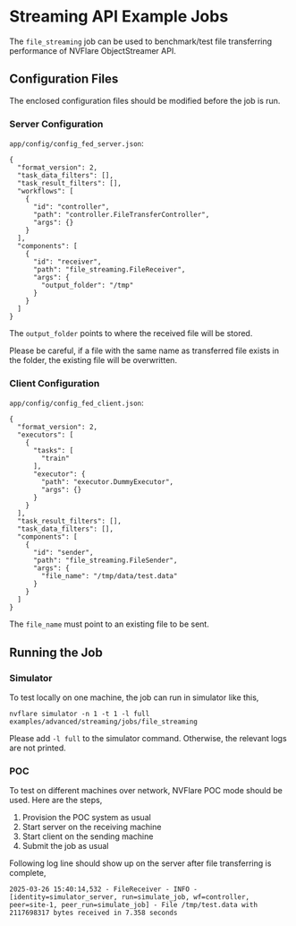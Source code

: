 # Streaming API Example Jobs

The `file_streaming` job can be used to benchmark/test file transferring performance of NVFlare ObjectStreamer API.

## Configuration Files

The enclosed configuration files should be modified before the job is run.

### Server Configuration

`app/config/config_fed_server.json`:

```
{
  "format_version": 2,
  "task_data_filters": [],
  "task_result_filters": [],
  "workflows": [
    {
      "id": "controller",
      "path": "controller.FileTransferController",
      "args": {}
    }
  ],
  "components": [
    {
      "id": "receiver",
      "path": "file_streaming.FileReceiver",
      "args": {
        "output_folder": "/tmp"
      }
    }
  ]
}
```

The `output_folder` points to where the received file will be stored.

Please be careful, if a file with the same name as transferred file exists in the folder, 
the existing file will be overwritten.

### Client Configuration

`app/config/config_fed_client.json`:

```
{
  "format_version": 2,
  "executors": [
    {
      "tasks": [
        "train"
      ],
      "executor": {
        "path": "executor.DummyExecutor",
        "args": {}
      }
    }
  ],
  "task_result_filters": [],
  "task_data_filters": [],
  "components": [
    {
      "id": "sender",
      "path": "file_streaming.FileSender",
      "args": {
        "file_name": "/tmp/data/test.data"
      }
    }
  ]
}

```

The `file_name` must point to an existing file to be sent.

## Running the Job

### Simulator 

To test locally on one machine, the job can run in simulator like this,

```commandline
nvflare simulator -n 1 -t 1 -l full examples/advanced/streaming/jobs/file_streaming
```

Please add `-l full` to the simulator command. Otherwise, the relevant logs are not printed.

### POC

To test on different machines over network, NVFlare POC mode should be used. Here are the steps,

1. Provision the POC system as usual
2. Start server on the receiving machine 
3. Start client on the sending machine
4. Submit the job as usual

Following log line should show up on the server after file transferring is complete,

    2025-03-26 15:40:14,532 - FileReceiver - INFO - [identity=simulator_server, run=simulate_job, wf=controller, peer=site-1, peer_run=simulate_job] - File /tmp/test.data with 2117698317 bytes received in 7.358 seconds

